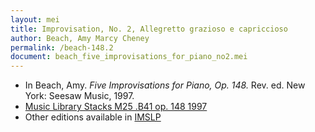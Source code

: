 ```yaml
---
layout: mei
title: Improvisation, No. 2, Allegretto grazioso e capriccioso 
author: Beach, Amy Marcy Cheney
permalink: /beach-148.2
document: beach_five_improvisations_for_piano_no2.mei  
---
```


- In Beach, Amy. *Five Improvisations for Piano, Op. 148.* Rev. ed. New York: Seesaw Music, 1997.
- <a href="https://tufts-primo.hosted.exlibrisgroup.com/permalink/f/bnf7qa/01TUN_ALMA21103597280003851">Music Library Stacks M25 .B41 op. 148 1997</a>
- Other editions available in <a href="https://imslp.org/wiki/5_Improvisations%2C_Op.148_(Beach%2C_Amy_Marcy)" target="_blank">IMSLP</a>
